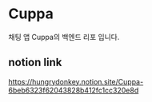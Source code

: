 # Cuppa
채팅 앱 Cuppa의 백엔드 리포 입니다.

## notion link
https://hungrydonkey.notion.site/Cuppa-6beb6323f62043828b412fc1cc320e8d

